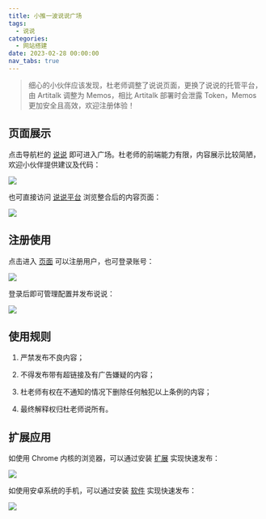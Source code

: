 ```yaml
---
title: 小推一波说说广场
tags:
  - 说说
categories:
  - 网站搭建
date: 2023-02-28 00:00:00
nav_tabs: true
---
```


> 细心的小伙伴应该发现，杜老师调整了说说页面，更换了说说的托管平台，由 Artitalk 调整为 Memos，相比 Artitalk 部署时会泄露 Token，Memos 更加安全且高效，欢迎注册体验！

<!-- more -->

## 页面展示

点击导航栏的 [说说](https://dusays.com/shuoshuo/) 即可进入广场。杜老师的前端能力有限，内容展示比较简陋，欢迎小伙伴提供建议及代码：

![](https://cdn.dusays.com/2023/02/560-1.png)

也可直接访问 [说说平台](https://s.dusays.com/) 浏览整合后的内容页面：

![](https://cdn.dusays.com/2023/02/560-2.png)

## 注册使用

点击进入 [页面](https://s.dusays.com/auth) 可以注册用户，也可登录账号：

![](https://cdn.dusays.com/2023/02/560-3.png)

登录后即可管理配置并发布说说：

![](https://cdn.dusays.com/2023/02/560-4.png)

## 使用规则

1. 严禁发布不良内容；

2. 不得发布带有超链接及有广告嫌疑的内容；

3. 杜老师有权在不通知的情况下删除任何触犯以上条例的内容；

4. 最终解释权归杜老师说所有。

## 扩展应用

如使用 Chrome 内核的浏览器，可以通过安装 [扩展](https://chrome.google.com/webstore/detail/memos-bber/cbhjebjfccgchgbmfbobjmebjjckgofe) 实现快速发布：

![](https://cdn.dusays.com/2023/02/560-5.png)

如使用安卓系统的手机，可以通过安装 [软件](https://flowus.cn/penn/share/e7f80c0f-a32e-474a-aae3-757ce7196ccf) 实现快速发布：

![](https://cdn.dusays.com/2023/02/560-6.jpg)